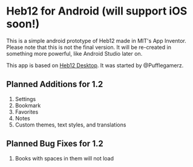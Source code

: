 # Heb12 for Android (will support iOS soon!)
This is a simple android prototype of Heb12 made in MIT's App Inventor. Please note that this is not the final version. It will be re-created in something more powerful, like Android Studio later on.

This app is based on [Heb12 Desktop](https://github.com/heb12/heb12). It was started by @Pufflegamerz. 

## Planned Additions for 1.2
1. Settings
2. Bookmark
3. Favorites
4. Notes
5. Custom themes, text styles, and translations

## Planned Bug Fixes for 1.2
1. Books with spaces in them will not load
